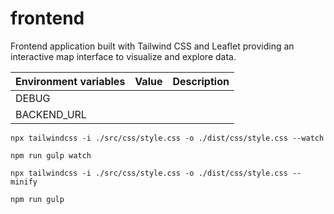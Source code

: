 # frontend

Frontend application built with Tailwind CSS and Leaflet providing an interactive map interface to visualize and explore data.

<table>
    <thead>
        <tr>
            <th>Environment variables</th>
            <th>Value</th>
            <th>Description</th>
        </tr>
    </thead>
    <tbody>
        <tr>
            <td>DEBUG</td>
            <td></td>
            <td></td>
        </tr>
        <tr>
            <td>BACKEND_URL</td>
            <td></td>
            <td></td>
        </tr>
    </tbody>
</table>

```ShellSession
npx tailwindcss -i ./src/css/style.css -o ./dist/css/style.css --watch
```

```ShellSession
npm run gulp watch
```

```ShellSession
npx tailwindcss -i ./src/css/style.css -o ./dist/css/style.css --minify
```

```ShellSession
npm run gulp
```
